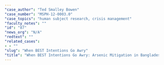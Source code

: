 ```yaml
---
"case_author": "Ted Smalley Bowen"
"case_number": "MSPH-12-0003.0"
"case_topics": "human subject research, crisis management"
"faculty_notes": ""
"id": "87"
"news_org": "N/A"
"redtext": ""
"related_cases":
- - ""
"slug": "When BEST Intentions Go Awry"
"title": "When BEST Intentions Go Awry: Arsenic Mitigation in Bangladesh"
---
```

